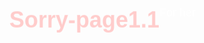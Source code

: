 # Sorry-page1.1
For her
<!DOCTYPE html>
<html lang="en">
<head>
    <meta charset="UTF-8">
    <meta name="viewport" content="width=device-width, initial-scale=1.0">
    <title>Apology & Love</title>
    <style>
        body {
            font-family: 'Arial', sans-serif;
            background: url('https://www.shutterstock.com/search/heart-background') no-repeat center center fixed;
            background-size: cover;
            margin: 0;
            padding: 0;
            display: flex;
            justify-content: center;
            align-items: center;
            height: 100vh;
            overflow: hidden;
            color: white;
        }

        .container {
            text-align: center;
            padding: 40px;
            background-color: rgba(0, 0, 0, 0.7);
            border-radius: 10px;
            width: 90%;
            max-width: 500px;
            box-shadow: 0 4px 8px rgba(0, 0, 0, 0.2);
            opacity: 0;
            animation: fadeIn 2s forwards;
        }

        h1 {
            font-size: 36px;
            color: #ffcccb;
            animation: bounce 2s infinite;
        }

        p {
            font-size: 18px;
            line-height: 1.5;
            margin-top: 20px;
            animation: fadeInText 2s 1s forwards;
        }

        button {
            margin-top: 20px;
            padding: 15px 25px;
            font-size: 18px;
            background-color: #ff6699;
            border: none;
            border-radius: 5px;
            color: white;
            cursor: pointer;
            opacity: 0;
            animation: fadeInButton 2s 1.5s forwards;
            transition: transform 0.3s ease-in-out;
        }

        button:hover {
            transform: scale(1.1);
        }

        .toggle-container {
            margin-top: 20px;
        }

        .toggle-container label {
            font-size: 20px;
            font-weight: bold;
        }

        .toggle-buttons {
            display: flex;
            justify-content: center;
            margin-top: 10px;
        }

        .toggle-buttons input {
            margin: 0 15px;
        }

        @keyframes fadeIn {
            from {
                opacity: 0;
            }
            to {
                opacity: 1;
            }
        }

        @keyframes fadeInText {
            from {
                opacity: 0;
            }
            to {
                opacity: 1;
            }
        }

        @keyframes fadeInButton {
            from {
                opacity: 0;
            }
            to {
                opacity: 1;
            }
        }

        @keyframes bounce {
            0% {
                transform: translateY(0);
            }
            50% {
                transform: translateY(-10px);
            }
            100% {
                transform: translateY(0);
            }
        }

        /* Styles for the hidden sections */
        .section {
            display: none;
        }

        .section.active {
            display: block;
        }
    </style>
</head>
<body>
    <!-- First Section -->
    <div class="container section active" id="section-1">
        <h1>I'm Sorry... Can We Talk?</h1>
        <p>I've been thinking about this for a while, and I need to express how much I care. My actions might've hurt you, and that wasn't my intention. Please know how deeply I regret it, and I hope we can make things better.</p>
        <button onclick="goToSection(2)">Next</button>
    </div>

    <!-- Second Section -->
    <div class="container section" id="section-2">
        <h1>Heartfelt Apology</h1>
        <p>I want to hear what’s on your heart, no matter what. I care deeply and I want to make it right.</p>
        <button onclick="goToSection(3)">Next</button>
    </div>

    <!-- Third Section -->
    <div class="container section" id="section-3">
        <h1>Do You Love Me?</h1>
        <div class="toggle-container">
            <label>Do you love the person who sent this to you?</label>
            <div class="toggle-buttons">
                <input type="radio" id="yes1" name="love" value="yes">
                <label for="yes1">Yes, I do</label>
                <input type="radio" id="yes2" name="love" value="yes">
                <label for="yes2">Yes, I do</label>
            </div>
        </div>
        <button onclick="goToSection(4)">Next</button>
    </div>

    <!-- Song Embed -->
    <div id="song" class="section">
        <iframe allow="autoplay *; encrypted-media *; fullscreen *; clipboard-write" frameborder="0" height="450" style="width:100%;max-width:660px;overflow:hidden;border-radius:10px;" sandbox="allow-forms allow-popups allow-same-origin allow-scripts allow-storage-access-by-user-activation allow-top-navigation-by-user-activation" src="https://embed.music.apple.com/us/album/die-with-a-smile-single/1762656724?app=music&at=10lw9d&ct=top5&itscg=30200&itsct=music_link&autoplay=true"></iframe>
    </div>

    <script>
        function goToSection(sectionNumber) {
            // Hide all sections
            const sections = document.querySelectorAll('.section');
            sections.forEach(section => section.classList.remove('active'));

            // Show the selected section
            const activeSection = document.getElementById('section-' + sectionNumber);
            activeSection.classList.add('active');
        }
    </script>
</body>
</html>
